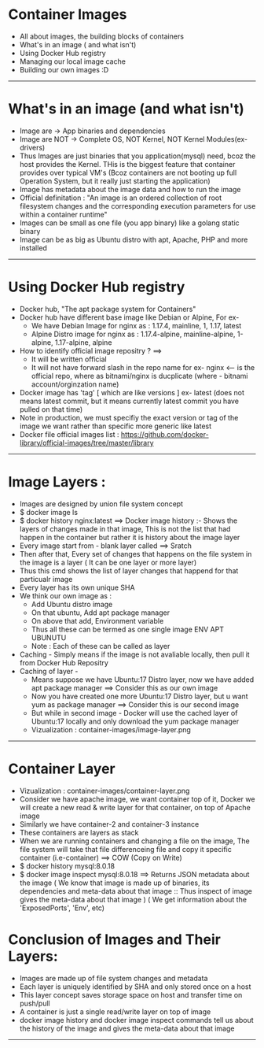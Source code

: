 # Container Images

- All about images, the building blocks of containers
- What's in an image ( and what isn't)
- Using Docker Hub registry
- Managing our local image cache
- Building our own images :D

---

# What's in an image (and what isn't)

- Image are -> App binaries and dependencies
- Image are NOT -> Complete OS, NOT Kernel, NOT Kernel Modules(ex- drivers)
- Thus Images are just binaries that you application(mysql) need, bcoz the host provides the Kernel. THis is the biggest feature that container provides over typical VM's (Bcoz containers are not booting up full Operation System, but it really just starting the application)
- Image has metadata about the image data and how to run the image
- Official definitation : "An image is an ordered collection of root filesystem changes and the corresponding execution parameters for use within a container runtime"
- Images can be small as one file (you app binary) like a golang static binary
- Image can be as big as Ubuntu distro with apt, Apache, PHP and more installed

---

# Using Docker Hub registry

- Docker hub, "The apt package system for Containers"
- Docker hub have different base image like Debian or Alpine, For ex-
  - We have Debian Image for nginx as : 1.17.4, mainline, 1, 1.17, latest
  - Alpine Distro image for nginx as : 1.17.4-alpine, mainline-alpine, 1-alpine, 1.17-alpine, alpine
- How to identify official image repositry ? ==>
  - It will be written official
  - It will not have forward slash in the repo name for ex- nginx <-- is the official repo, where as bitnami/nginx is ducplicate (where - bitnami account/orginzation name)
- Docker image has 'tag' [ which are like versions ] ex- latest (does not means latest commit, but it means currently latest commit you have pulled on that time)
- Note in production, we must specifiy the exact version or tag of the image we want rather than specific more generic like latest
- Docker file official images list : https://github.com/docker-library/official-images/tree/master/library

---

# Image Layers :

- Images are designed by union file system concept
- \$ docker image ls
- \$ docker history nginx:latest ==> Docker image history :- Shows the layers of changes made in that image, This is not the list that had happen in the container but rather it is history about the image layer
- Every image start from - blank layer called ==> Sratch
- Then after that, Every set of changes that happens on the file system in the image is a layer ( It can be one layer or more layer)
- Thus this cmd shows the list of layer changes that happend for that particualr image
- Every layer has its own unique SHA
- We think our own image as :
  - Add Ubuntu distro image
  - On that ubuntu, Add apt package manager
  - On above that add, Environment variable
  - Thus all these can be termed as one single image
    ENV
    APT
    UBUNUTU
  - Note : Each of these can be called as layer
- Caching - Simply means if the image is not avaliable locally, then pull it from Docker Hub Repositry
- Caching of layer -
  - Means suppose we have Ubuntu:17 Distro layer, now we have added apt package manager ==> Consider this as our own image
  - Now you have created one more Ubuntu:17 Distro layer, but u want yum as package manager ==> Consider this is our second image
  - But while in second image - Docker will use the cached layer of Ubuntu:17 locally and only download the yum package manager
  - Vizualization : container-images/image-layer.png

---

# Container Layer

- Vizualization : container-images/container-layer.png
- Consider we have apache image, we want container top of it, Docker we will create a new read & write layer for that container, on top of Apache image
- Similarly we have container-2 and container-3 instance
- These containers are layers as stack
- When we are running containers and changing a file on the image, The file system will take that file differenceing file and copy it specific container (i.e-container) ==> COW (Copy on Write)
- \$ docker history mysql:8.0.18
- \$ docker image inspect mysql:8.0.18 ==> Returns JSON metadata about the image
  ( We know that image is made up of binaries, its dependencies and meta-data about that image :: Thus inspect of image gives the meta-data about that image )
  ( We get information about the 'ExposedPorts', 'Env', etc)

# Conclusion of Images and Their Layers:

- Images are made up of file system changes and metadata
- Each layer is uniquely identified by SHA and only stored once on a host
- This layer concept saves storage space on host and transfer time on push/pull
- A container is just a single read/write layer on top of image
- docker image history and docker image inspect commands tell us about the history of the image and gives the meta-data about that image

---
